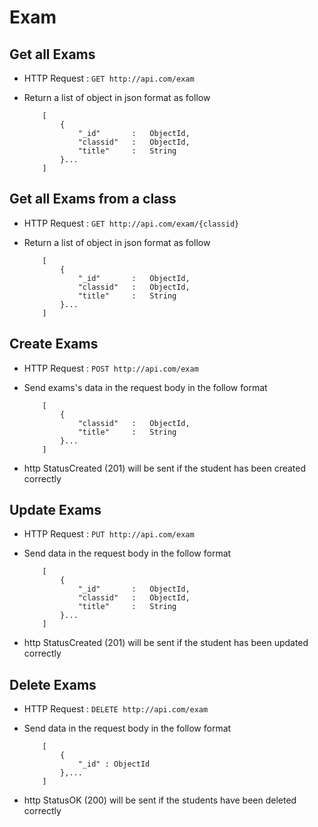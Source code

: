 
# Exam

## Get all Exams
* HTTP Request : ```GET http://api.com/exam```
* Return a list of object in json format as follow

    ``` 
        [
			{
				"_id"       :	ObjectId,
				"classid"   :	ObjectId,
				"title"     :	String
			}...
		]
    ```


## Get all Exams from a class
* HTTP Request : ```GET http://api.com/exam/{classid}```
* Return a list of object in json format as follow

    ``` 
        [
			{
				"_id"       :	ObjectId,
				"classid"   :	ObjectId,
				"title"     :	String
			}...
		]
    ```


## Create Exams
* HTTP Request : ```POST http://api.com/exam```
* Send exams's data in the request body in the follow format 

	``` 
        [
			{
				"classid"   :	ObjectId,
				"title"     :	String
			}...
		]
    ```

* http StatusCreated (201) will be sent if the student has been created correctly


## Update Exams
* HTTP Request : ```PUT http://api.com/exam```
* Send data in the request body in the follow format

    ``` 
        [
			{
				"_id"       :	ObjectId,
				"classid"   :	ObjectId,
				"title"     :	String
			}...
		]
    ```

* http StatusCreated (201) will be sent if the student has been updated correctly


## Delete Exams
* HTTP Request : ```DELETE http://api.com/exam```
* Send data in the request body in the follow format

	``` 
		[
			{  
				"_id" : ObjectId
			},...
		]
	```
* http StatusOK (200) will be sent if the students have been deleted correctly
